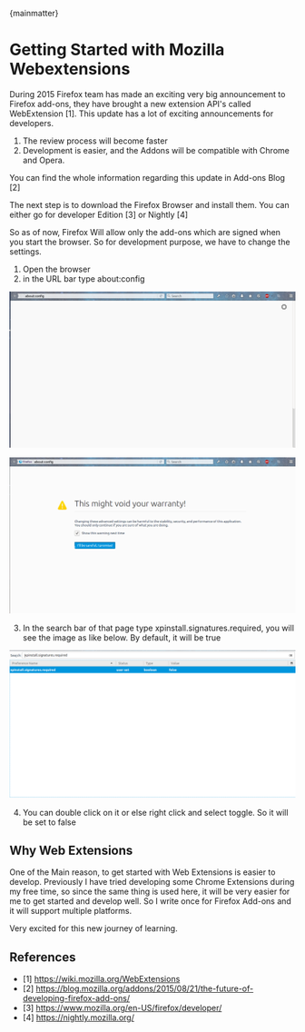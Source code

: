 {mainmatter}

# Getting Started with Mozilla Webextensions

During 2015  Firefox team has made an exciting very big announcement to Firefox add-ons, they have brought a new extension API's called WebExtension [1].  This update has a lot of exciting announcements for developers. 

1. The review process will become faster
2. Development is easier, and the Addons will be compatible with Chrome and Opera.

You can find the whole information regarding this update in Add-ons Blog [2]

The next step is to download the Firefox Browser and install them. You can either go for developer Edition [3] or Nightly [4]

So as of now, Firefox Will allow only the add-ons which are signed when you start the browser. So for development purpose, we have to change the settings.

1. Open the browser
2. in the URL bar type about:config

  ![config in URL bar](images/config.png)

  ![Warning](images/warning.png)

3. In the search bar of that page type xpinstall.signatures.required, you will see the image as like below. By default, it will be true

  ![Signature](images/signature.png)

4. You can double click on it or else right click and select toggle. So it will be set to false

## Why Web Extensions

One of the Main reason, to get started with Web Extensions is easier to develop. Previously I have tried developing some Chrome Extensions during my free time, so since the same thing is used here, it will be very easier for me to get started and develop well. So I write once for Firefox Add-ons and it will support multiple platforms.

Very excited for this new journey of learning.

## References

- [1] https://wiki.mozilla.org/WebExtensions
- [2] https://blog.mozilla.org/addons/2015/08/21/the-future-of-developing-firefox-add-ons/
- [3] https://www.mozilla.org/en-US/firefox/developer/
- [4] https://nightly.mozilla.org/
